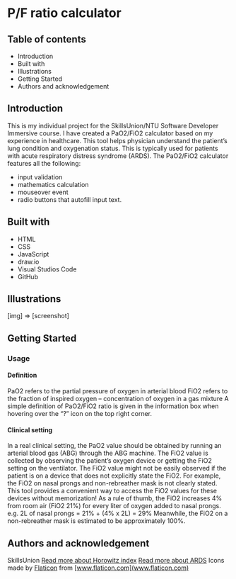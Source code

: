 # P/F ratio calculator

## Table of contents
* Introduction
* Built with
* Illustrations
* Getting Started
* Authors and acknowledgement

## Introduction
This is my individual project for the SkillsUnion/NTU Software Developer Immersive course. I have created a PaO2/FiO2 calculator based on my experience in healthcare. This tool helps physician understand the patient’s lung condition and oxygenation status. This is typically used for patients with acute respiratory distress syndrome (ARDS). The PaO2/FiO2 calculator features all the following:
- input validation
- mathematics calculation
- mouseover event
- radio buttons that autofill input text.

## Built with
* HTML
* CSS
* JavaScript
* draw.io
* Visual Studios Code
* GitHub

## Illustrations
[img] => [screenshot]

## Getting Started

### Usage
#### Definition
PaO2 refers to the partial pressure of oxygen in arterial blood
FiO2 refers to the fraction of inspired oxygen – concentration of oxygen in a gas mixture
A simple definition of PaO2/FiO2 ratio is given in the information box when hovering over the “?” icon on the top right corner.

#### Clinical setting
In a real clinical setting, the PaO2 value should be obtained by running an arterial blood gas (ABG) through the ABG machine. The FiO2 value is collected by observing the patient’s oxygen device or getting the FiO2 setting on the ventilator. 
The FiO2 value might not be easily observed if the patient is on a device that does not explicitly state the FiO2. For example, the FiO2 on nasal prongs and non-rebreather mask is not clearly stated. This tool provides a convenient way to access the FiO2 values for these devices without memorization! As a rule of thumb, the FiO2 increases 4% from room air (FiO2 21%) for every liter of oxygen added to nasal prongs. 
e.g. 2L of nasal prongs = 21% + (4% x 2L) = 29%
Meanwhile, the FiO2 on a non-rebreather mask is estimated to be approximately 100%.

## Authors and acknowledgement
SkillsUnion
[Read more about Horowitz index]( https://jamanetwork.com/journals/jamasurgery/article-abstract/578720)
[Read more about ARDS]( https://pubmed.ncbi.nlm.nih.gov/22797452/)
Icons made by [Flaticon](https://www.flaticon.com/authors/roundicons) from [www.flaticon.com](www.flaticon.com)
